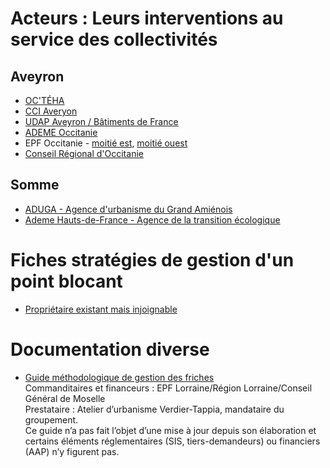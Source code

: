 # Acteurs : Leurs interventions au service des collectivités

## Aveyron

- [OC'TÉHA](./octeha)
- [CCI Averyon](./cci-aveyron)
- [UDAP Aveyron / Bâtiments de France](./udap-aveyron)
- [ADEME Occitanie](./ademe-occitanie)
- EPF Occitanie - [moitié est](./epf-occitanie-est), [moitié ouest](./epf-occitanie-ouest)
- [Conseil Régional d'Occitanie](./region-occitanie)

## Somme
- [ADUGA - Agence d'urbanisme du Grand Amiénois](https://docs.google.com/document/d/18UyKszS8ulE66cQalkFlDWIjgbSJeIYaGioGCUDfmv8/edit?usp=sharing)
- [Ademe Hauts-de-France - Agence de la transition écologique](https://docs.google.com/document/d/1JRYaE0atdOFSXR_pGUR61dmrMU_9nCi0yv88gGbs_2Q/edit?usp=sharing)
  
  
# Fiches stratégies de gestion d'un point blocant
- [Propriétaire existant mais injoignable](https://docs.google.com/document/d/1w-D6r3J5VKnV_UeeMsxrHxjuC4FbwNBzFXc7euhTrTc/edit?usp=sharing)
  
  
# Documentation diverse
- [Guide méthodologique de gestion des friches](https://cerema.box.com/s/15boe9b2aixmduot8nwig0f4ur0v5unl)  
Commanditaires et financeurs : EPF Lorraine/Région Lorraine/Conseil Général de Moselle  
Prestataire : Atelier d’urbanisme Verdier-Tappia, mandataire du groupement.  
Ce guide n’a pas fait l’objet d’une mise à jour depuis son élaboration et certains éléments réglementaires (SIS, tiers-demandeurs) ou financiers (AAP) n’y figurent pas.
